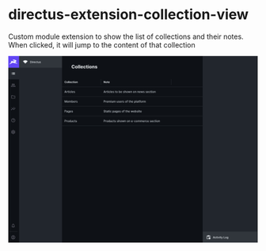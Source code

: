 # directus-extension-collection-view

Custom module extension to show the list of collections and their notes.
When clicked, it will jump to the content of that collection

![Overview](docs/images/overview.png)
